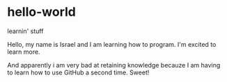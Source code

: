 # hello-world
learnin' stuff

Hello, my name is Israel and I am learning how to program. I'm excited to learn more.

And apparently i am very bad at retaining knowledge becauze I am having to learn how to use GitHub a second time. Sweet!
